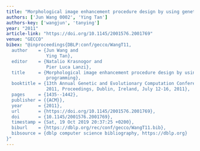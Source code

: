 ```yaml
---
title: "Morphological image enhancement procedure design by using genetic programming"
authors: ['Jun Wang 0002', 'Ying Tan']
authors-key: ['wangjun', 'tanying']
year: "2011"
article-link: "https://doi.org/10.1145/2001576.2001769"
venue: "GECCO"
bibex: "@inproceedings{DBLP:conf/gecco/WangT11,
  author    = {Jun Wang and
               Ying Tan},
  editor    = {Natalio Krasnogor and
               Pier Luca Lanzi},
  title     = {Morphological image enhancement procedure design by using genetic
               programming},
  booktitle = {13th Annual Genetic and Evolutionary Computation Conference, {GECCO}
               2011, Proceedings, Dublin, Ireland, July 12-16, 2011},
  pages     = {1435--1442},
  publisher = {{ACM}},
  year      = {2011},
  url       = {https://doi.org/10.1145/2001576.2001769},
  doi       = {10.1145/2001576.2001769},
  timestamp = {Sat, 19 Oct 2019 20:37:25 +0200},
  biburl    = {https://dblp.org/rec/conf/gecco/WangT11.bib},
  bibsource = {dblp computer science bibliography, https://dblp.org}
}"
---
```

